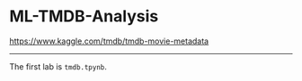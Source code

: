 # ML-TMDB-Analysis
https://www.kaggle.com/tmdb/tmdb-movie-metadata

---

The first lab is `tmdb.tpynb`.
